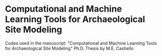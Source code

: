 # Computational and Machine Learning Tools for Archaeological Site Modeling 
Codes used in the manuscript: "Computational and Machine Learning Tools for Archaeological Site Modeling" Ph.D. Thesis by M.E. Castiello
